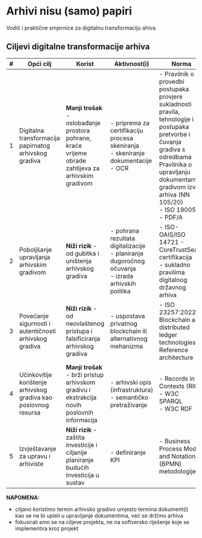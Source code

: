 # Arhivi nisu (samo) papiri

Vodič i praktične smjernice za digitalnu transformaciju ahiva.

## Ciljevi digitalne transformacije arhiva

| #   | Opći cilj                                                       | Korist                                                                                                | Aktivnost(i)                                                                                          | Norma                                                                                                                                                                                                                             |
| --- | --------------------------------------------------------------- | ----------------------------------------------------------------------------------------------------- | ----------------------------------------------------------------------------------------------------- | --------------------------------------------------------------------------------------------------------------------------------------------------------------------------------------------------------------------------------- |
| 1   | Digitalna transformacija papirnatog arhivskog gradiva           | **Manji trošak** - oslobađanje prostora pohrane, kraće vrijeme obrade zahtijeva za arhivskim gradivom | - priprema za certifikaciju procesa skeniranja<br>- skeniranje dokumentacije<br>- OCR                 | - Pravilnik o provedbi postupaka provjere sukladnosti pravila, tehnologije i postupaka pretvorbe i čuvanja gradiva s odredbama Pravilnika o upravljanju dokumentarnim gradivom izvan arhiva (NN 105/20)<br>- ISO 19005<br>- PDF/A |
| 2   | Poboljšanje upravljanja arhivskim gradivom                      | **Niži rizik** - od gubitka i uništenja arhivskog gradiva                                             | - pohrana rezultata digitalizacije<br>- planiranje dugoročnog očuvanja<br>- izrada arhivskih politika | - ISO-OAIS/ISO 14721 - CoreTrustSeal certifikacija<br>- sukladno pravilima digitalnog državnog arhiva                                                                                                                             |
| 3   | Povećanje sigurnosti i autentičnosti arhivskog gradiva          | **Niži rizik** - od neovlaštenog pristupa i falsificiranja arhivskog gradiva                          | - uspostava privatnog blockchain ili alternativnog mehanizma                                          | - ISO 23257:2022 - Blockchain and distributed ledger technologies — Reference architecture                                                                                                                                        |
| 4   | Učinkovitije korištenje arhivskog gradiva kao poslovnog resursa | **Manji trošak** - brži pristup arhivskom gradivu i ekstrakcija novih poslovnih informacija           | - arhivski opis (infrastruktura)<br>- semantičko pretraživanje                                        | - Records in Contexts (RIC)<br>- W3C SPARQL<br>- W3C RDF                                                                                                                                                                          |
| 5   | Izvještavanje za upravu i arhiviste                             | **Niži rizik** - zaštita investicije i ciljanije planiranje budućih investicija u sustav              | - definiranje KPI                                                                                     | - Business Process Model and Notation (BPMN) metodologije                                                                                                                                                                         |

**NAPOMENA:**

- ciljano koristimo termin arhivsko gradivo umjesto termina dokument(i) kao se ne bi upleli u upravljanje dokumentima, već se držimo arhiva
- fokusirali smo se na ciljeve projekta, ne na softversko riješenje koje se implementira kroz projekt
